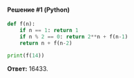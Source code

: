 #### Решение #1 (Python)
```python
def f(n):
	if n == 1: return 1
	if n % 2 == 0: return 2**n + f(n-1)
	return n + f(n-2)

print(f(14))
```
**Ответ:** 16433.
